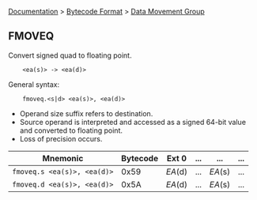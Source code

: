 [Documentation](../../README.md) > [Bytecode Format](../README.md) > [Data Movement Group](../InstructionsDataMovel.md)

## FMOVEQ

Convert signed quad to floating point.

        <ea(s)> -> <ea(d)>

General syntax:

        fmoveq.<s|d> <ea(s)>, <ea(d)>

* Operand size suffix refers to destination.
* Source operand is interpreted and accessed as a signed 64-bit value and converted to floating point.
* Loss of precision occurs.

| Mnemonic | Bytecode | Ext 0 | ... | ... | ... |
| - | - | - | - | - | - |
| `fmoveq.s <ea(s)>, <ea(d)>` | 0x59 | *EA*(d) | ... | *EA*(s) | ... |
| `fmoveq.d <ea(s)>, <ea(d)>` | 0x5A | *EA*(d) | ... | *EA*(s) | ... |
